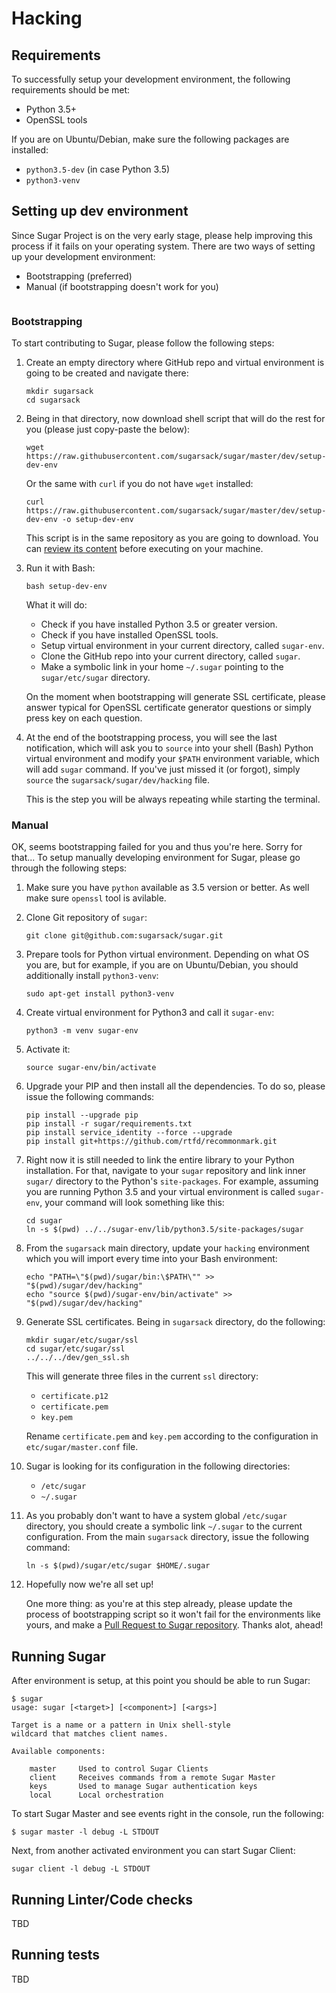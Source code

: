 # Hacking

## Requirements

To successfully setup your development environment, the following requirements should be met:

- Python 3.5+
- OpenSSL tools

If you are on Ubuntu/Debian, make sure the following packages are installed:
 - `python3.5-dev` (in case Python 3.5)
 - `python3-venv`

## Setting up dev environment

Since Sugar Project is on the very early stage, please help improving this process
if it fails on your operating system. There are two ways of setting up your
development environment:

- Bootstrapping (preferred)
- Manual (if bootstrapping doesn't work for you)

```Important:: Bootstrapping was currently tested only on Ubuntu LTS 16.04 and 18.04.
```

### Bootstrapping

To start contributing to Sugar, please follow the following steps:

1. Create an empty directory where GitHub repo and virtual environment is going
to be created and navigate there:

       mkdir sugarsack
       cd sugarsack

2. Being in that directory, now download shell script that will do the rest for
you (please just copy-paste the below):

       wget https://raw.githubusercontent.com/sugarsack/sugar/master/dev/setup-dev-env
       
   Or the same with `curl` if you do not have `wget` installed:
   
       curl https://raw.githubusercontent.com/sugarsack/sugar/master/dev/setup-dev-env -o setup-dev-env
       
   This script is in the same repository as you are going to download.
   You can [review its content](https://github.com/sugarsack/sugar/blob/master/dev/setup-dev-env) before executing on your machine.

3. Run it with Bash:

       bash setup-dev-env

   What it will do:
   
     - Check if you have installed Python 3.5 or greater version.
     - Check if you have installed OpenSSL tools.
     - Setup virtual environment in your current directory, called `sugar-env`.
     - Clone the GitHub repo into your current directory, called `sugar`.
     - Make a symbolic link in your home `~/.sugar` pointing to the `sugar/etc/sugar` directory.

   On the moment when bootstrapping will generate SSL certificate,
   please answer typical for OpenSSL certificate generator questions or simply
   press <ENTER> key on each question.

4. At the end of the bootstrapping process, you will see the last notification,
which will ask you to `source` into your shell (Bash) Python virtual environment
and modify your `$PATH` environment variable, which will add `sugar` command.
If you've just missed it (or forgot), simply `source` the `sugarsack/sugar/dev/hacking`
file.

   This is the step you will be always repeating while starting the terminal.

### Manual

OK, seems bootstrapping failed for you and thus you're here. Sorry for that...
To setup manually developing environment for Sugar, please go through the following steps:

1. Make sure you have `python` available as 3.5 version or better. As well make sure
`openssl` tool is avilable.

2. Clone Git repository of `sugar`:

       git clone git@github.com:sugarsack/sugar.git

3. Prepare tools for Python virtual environment. Depending on what OS you are, but for example,
if you are on Ubuntu/Debian, you should additionally install `python3-venv`:

       sudo apt-get install python3-venv

4. Create virtual environment for Python3 and call it `sugar-env`:

       python3 -m venv sugar-env

5. Activate it:

       source sugar-env/bin/activate

6. Upgrade your PIP and then install all the dependencies. To do so, please issue the following commands:

       pip install --upgrade pip
       pip install -r sugar/requirements.txt
       pip install service_identity --force --upgrade
       pip install git+https://github.com/rtfd/recommonmark.git

7. Right now it is still needed to link the entire library to your Python installation. For that,
navigate to your `sugar` repository and link inner `sugar/` directory to the Python's `site-packages`.
For example, assuming you are running Python 3.5 and your virtual environment is called `sugar-env`,
your command will look something like this:

       cd sugar
       ln -s $(pwd) ../../sugar-env/lib/python3.5/site-packages/sugar

8. From the `sugarsack` main directory, update your `hacking` environment which you will import
every time into your Bash environment:

       echo "PATH=\"$(pwd)/sugar/bin:\$PATH\"" >> "$(pwd)/sugar/dev/hacking"
       echo "source $(pwd)/sugar-env/bin/activate" >> "$(pwd)/sugar/dev/hacking"

9. Generate SSL certificates. Being in `sugarsack` directory, do the following:

       mkdir sugar/etc/sugar/ssl
       cd sugar/etc/sugar/ssl
       ../../../dev/gen_ssl.sh
       
   This will generate three files in the current `ssl` directory:
   
     - `certificate.p12`
     - `certificate.pem`
     - `key.pem`
   
   Rename `certificate.pem` and `key.pem` according to the configuration in `etc/sugar/master.conf` file.

10. Sugar is looking for its configuration in the following directories:
 
     - `/etc/sugar`
     - `~/.sugar`
   
11. As you probably don't want to have a system global `/etc/sugar` directory, you should create a symbolic link
   `~/.sugar` to the current configuration. From the main `sugarsack` directory, issue the following command:
   
        ln -s $(pwd)/sugar/etc/sugar $HOME/.sugar

11. Hopefully now we're all set up!

    One more thing: as you're at this step already, please update the process of bootstrapping script
so it won't fail for the environments like yours, and make a [Pull Request to
Sugar repository](https://github.com/sugarsack/sugar). Thanks alot, ahead!

## Running Sugar

After environment is setup, at this point you should be able to run Sugar:

```
$ sugar
usage: sugar [<target>] [<component>] [<args>]

Target is a name or a pattern in Unix shell-style
wildcard that matches client names.

Available components:

    master     Used to control Sugar Clients
    client     Receives commands from a remote Sugar Master
    keys       Used to manage Sugar authentication keys
    local      Local orchestration

```

To start Sugar Master and see events right in the console, run the following:

```
$ sugar master -l debug -L STDOUT

```

Next, from another activated environment you can start Sugar Client:

```
sugar client -l debug -L STDOUT

```



## Running Linter/Code checks

TBD

## Running tests

TBD
